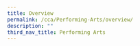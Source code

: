 ```yaml
---
title: Overview
permalink: /cca/Performing-Arts/overview/
description: ""
third_nav_title: Performing Arts
---
```

